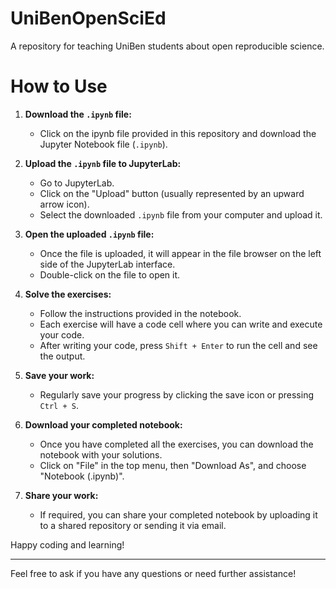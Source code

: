 # UniBenOpenSciEd
A repository for teaching UniBen students about open reproducible science.

# How to Use
1. **Download the `.ipynb` file:**
   - Click on the ipynb file provided in this repository and download the Jupyter Notebook file (`.ipynb`).

2. **Upload the `.ipynb` file to JupyterLab:**
   - Go to JupyterLab.
   - Click on the "Upload" button (usually represented by an upward arrow icon).
   - Select the downloaded `.ipynb` file from your computer and upload it.

3. **Open the uploaded `.ipynb` file:**
   - Once the file is uploaded, it will appear in the file browser on the left side of the JupyterLab interface.
   - Double-click on the file to open it.

4. **Solve the exercises:**
   - Follow the instructions provided in the notebook.
   - Each exercise will have a code cell where you can write and execute your code.
   - After writing your code, press `Shift + Enter` to run the cell and see the output.

5. **Save your work:**
   - Regularly save your progress by clicking the save icon or pressing `Ctrl + S`.

6. **Download your completed notebook:**
   - Once you have completed all the exercises, you can download the notebook with your solutions.
   - Click on "File" in the top menu, then "Download As", and choose "Notebook (.ipynb)".

7. **Share your work:**
   - If required, you can share your completed notebook by uploading it to a shared repository or sending it via email.

Happy coding and learning!

---

Feel free to ask if you have any questions or need further assistance!
